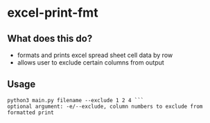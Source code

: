# excel-print-fmt


## What does this do?
* formats and prints excel spread sheet cell data by row
* allows user to exclude certain columns from output

## Usage
```python3 main.py filename
python3 main.py filename --exclude 1 2 4 ```
optional argument: -e/--exclude, column numbers to exclude from formatted print
